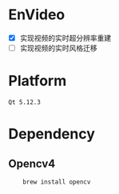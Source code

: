 # EnVideo

- [x] 实现视频的实时超分辨率重建
- [ ] 实现视频的实时风格迁移

# Platform
    Qt 5.12.3
# Dependency

## Opencv4

```sh
    brew install opencv
```




